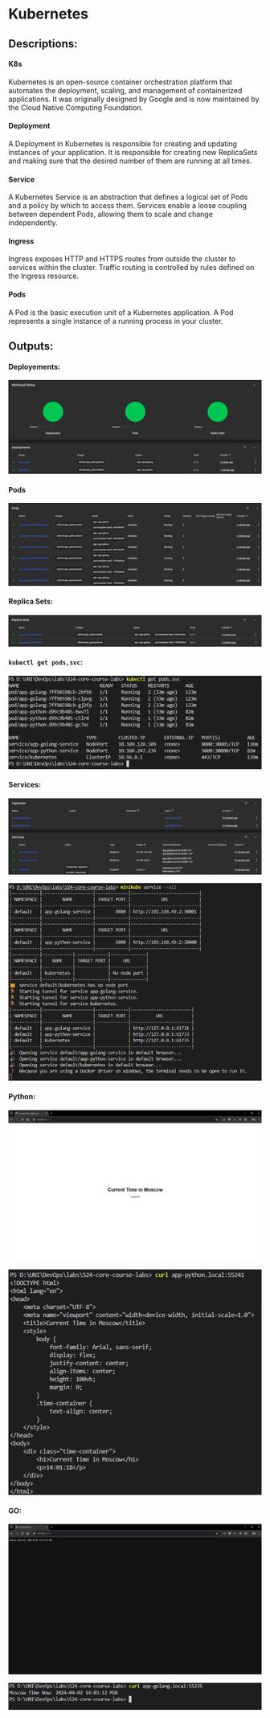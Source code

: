 # Kubernetes

## Descriptions:

#### K8s
Kubernetes is an open-source container orchestration platform that automates the deployment, scaling, and management of containerized applications. It was originally designed by Google and is now maintained by the Cloud Native Computing Foundation.

#### Deployment
A Deployment in Kubernetes is responsible for creating and updating instances of your application. It is responsible for creating new ReplicaSets and making sure that the desired number of them are running at all times.

#### Service
A Kubernetes Service is an abstraction that defines a logical set of Pods and a policy by which to access them. Services enable a loose coupling between dependent Pods, allowing them to scale and change independently.

#### Ingress
Ingress exposes HTTP and HTTPS routes from outside the cluster to services within the cluster. Traffic routing is controlled by rules defined on the Ingress resource.

#### Pods
A Pod is the basic execution unit of a Kubernetes application. A Pod represents a single instance of a running process in your cluster.


## Outputs:
#### Deployements:
![1](./images/1.png) 

#### Pods
![2](./images/2.png)

#### Replica Sets: 
![3](./images/3.png)

#### `kubectl get pods,svc`:
![getpodssvc](./images/getpodssvc.png)

#### Services: 
![4](./images/4.png)

![serviceall](./images/serviceall.png)

#### Python:
![pythonbrowser](./images/pythonbrowser.png)

![curlpython](./images/curlpython.png)

#### GO:
![gobrowser](./images/gobrowser.png)

![curlgo](./images/curlgo.png)
